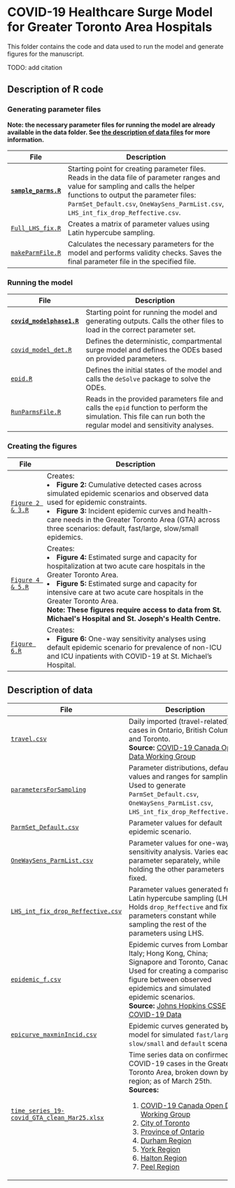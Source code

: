 # COVID-19 Healthcare Surge Model for Greater Toronto Area Hospitals

This folder contains the code and data used to run the model and generate
figures for the manuscript.

TODO: add citation

## Description of R code

### Generating parameter files

**Note: the necessary parameter files for running the model are already available in the data folder. See [the description of data files](#description-of-data) for more information.**

| File | Description |
| ---- | ----------- |
| [**`sample_parms.R`**](./code/sample_parms.R) | Starting point for creating parameter files. Reads in the data file of parameter ranges and value for sampling and calls the helper functions to output the parameter files: `ParmSet_Default.csv`, `OneWaySens_ParmList.csv`, `LHS_int_fix_drop_Reffective.csv`. |
| [`Full_LHS_fix.R`](./code/Full_LHS_fix.R) | Creates a matrix of parameter values using Latin hypercube sampling. |
| [`makeParmFile.R`](./code/makeParmFile.R) | Calculates the necessary parameters for the model and performs validity checks. Saves the final parameter file in the specified file. |

### Running the model

| File | Description |
| ---- | ----------- |
| [**`covid_modelphase1.R`**](./code/covid_modelphase1.R) | Starting point for running the model and generating outputs. Calls the other files to load in the correct parameter set. |
| [`covid_model_det.R`](./code/covid_model_det.R) | Defines the deterministic, compartmental surge model and defines the ODEs based on provided parameters. |
| [`epid.R`](./code/epid.R) | Defines the initial states of the model and calls the `deSolve` package to solve the ODEs. |
| [`RunParmsFile.R`](./code/RunParmsFile.R) | Reads in the provided parameters file and calls the `epid` function to perform the simulation. This file can run both the regular model and sensitivity analyses. |

### Creating the figures
| File | Description |
| ---- | ----------- |
| [`Figure 2 & 3.R`](./code/Figure%202%20&%203.R) | Creates: <li> **Figure 2:** Cumulative detected cases across simulated epidemic scenarios and observed data used for epidemic constraints. <li> **Figure 3:** Incident epidemic curves and health-care needs in the Greater Toronto Area (GTA) across three scenarios: default, fast/large, slow/small epidemics. |
| [`Figure 4 & 5.R`](./code/Figure%204%20&%205.R) | Creates: <li> **Figure 4:** Estimated surge and capacity for hospitalization at two acute care hospitals in the Greater Toronto Area. <li> **Figure 5:** Estimated surge and capacity for intensive care at two acute care hospitals in the Greater Toronto Area. <br> **Note: These figures require access to data from St. Michael's Hospital and St. Joseph's Health Centre.**  |
| [`Figure 6.R`](./code/Figure%206.R) | Creates: <li> **Figure 6:** One-way sensitivity analyses using default epidemic scenario for prevalence of non-ICU and ICU inpatients with COVID-19 at St. Michael’s Hospital. |

## Description of data

| File | Description |
| ---- | ----------- |
| [`travel.csv`](./data/travel.csv) | Daily imported (travel-related) cases in Ontario, British Columbia and Toronto. <br> **Source:** [COVID-19 Canada Open Data Working Group](https://github.com/ishaberry/Covid19Canada) |
| [`parametersForSampling`](./data/parametersForSampling.csv) | Parameter distributions, default values and ranges for sampling. Used to generate `ParmSet_Default.csv`, `OneWaySens_ParmList.csv`, `LHS_int_fix_drop_Reffective.csv`. |
| [`ParmSet_Default.csv`](./data/ParmSet_Default.csv) | Parameter values for default epidemic scenario. |
| [`OneWaySens_ParmList.csv`](./data/OneWaySens_ParmList.csv) | Parameter values for one-way sensitivity analysis. Varies each parameter separately, while holding the other parameters fixed. |
| [`LHS_int_fix_drop_Reffective.csv`](./data/LHS_int_fix_drop_Reffective.csv) | Parameter values generated from Latin hypercube sampling (LHS). Holds `drop_Reffective` and fixed parameters constant while sampling the rest of the parameters using LHS. |
| [`epidemic_f.csv`](./data/epidemic_f.csv) | Epidemic curves from Lombardy, Italy; Hong Kong, China; Signapore and Toronto, Canada. Used for creating a comparison figure between observed epidemics and simulated epidemic scenarios. <br> **Source:** [Johns Hopkins CSSE COVID-19 Data](https://github.com/CSSEGISandData/COVID-19) |
| [`epicurve_maxminIncid.csv`](./data/epicurve_maxminIncid.csv) | Epidemic curves generated by the model for simulated `fast/large`, `slow/small` and `default` scenarios. |
| [`time_series_19-covid_GTA_clean_Mar25.xlsx`](./data/time_series_19-covid_GTA_clean_Mar25.xlsx) | Time series data on confirmed COVID-19 cases in the Greater Toronto Area, broken down by region; as of March 25th. <br> **Sources:** <ol><li> [COVID-19 Canada Open Data Working Group](https://github.com/ishaberry/Covid19Canada) <li> [City of Toronto](https://www.toronto.ca/home/covid-19/media-room/moh-statements/) <li> [Province of Ontario](https://www.ontario.ca/page/2019-novel-coronavirus) <li> [Durham Region](https://www.durham.ca/en/health-and-wellness/novel-coronavirus-update.aspx#) <li> [York Region](https://www.york.ca/wps/portal/yorkhome/health/yr/infectiousdiseasesandprevention/covid19/covid19/!ut/p/z1/tVRNc4IwEP0tHjwyWT4q8YhoBRyx01aFXJwIUdNKUIha-usbnX6clOm05JBsMrtv814yDxEUISLoka-p5LmgW7WPSWfhO0Pf80YQTCzsggMTJzBsDIOujuaXBMOwOp7uQgDeBIN_bz_c9bGnw8hA5Hb9DBFEdglPUWximtrpkmnUMqlm6TjRaLrsaOYSIO1YGOs2PWcnQu7kBsVVsUhyIZmQbajy4lVtSsnl4XKwyTOmZka3ctMGLlYsUZQOZcpLRktWUpHuCnZUuYpoG5L8yFO9-x188rpx8TMvuDIcUPWkLiVWLeyrLR4NND9ydkJTkReZeoqnXyrl1XbQ_9ihBt5sFN6GZuGNZuH_R5zAB1d3FPzQHJjgGL6Le2aAw7BZ7cNmtQ-b1T5s9t_P_ipOUOeZypSNYuyO1wqWyo2m3C1HUY3HoejL2n4CFPOX_Z44ylPPRvomUdSoqe6yaYbNShPvvVAbukt8el5lt5Z5vzo5rdYHUF08-Q!!/dz/d5/L2dBISEvZ0FBIS9nQSEh/#.XnpqLohKhPa) <li> [Halton Region](https://www.halton.ca/For-Residents/Immunizations-Preventable-Disease/Diseases-Infections/New-Coronavirus) <li> [Peel Region](https://www.peelregion.ca/coronavirus/) </ol>  |
